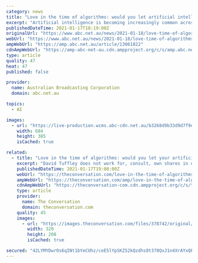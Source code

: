 ```yaml
---
category: news
title: "Love in the time of algorithms: would you let artificial intelligence choose your partner?"
excerpt: "Artificial intelligence is becoming increasingly common across aspects of our lives. But what role should it play in how we find love?"
publishedDateTime: 2021-01-17T18:19:00Z
originalUrl: "https://www.abc.net.au/news/2021-01-18/love-time-of-algorithms-would-you-let-artificial-intelligence/13061822"
webUrl: "https://www.abc.net.au/news/2021-01-18/love-time-of-algorithms-would-you-let-artificial-intelligence/13061822"
ampWebUrl: "https://amp.abc.net.au/article/13061822"
cdnAmpWebUrl: "https://amp-abc-net-au.cdn.ampproject.org/c/s/amp.abc.net.au/article/13061822"
type: article
quality: 47
heat: 47
published: false

provider:
  name: Australian Broadcasting Corporation
  domain: abc.net.au

topics:
  - AI

images:
  - url: "https://live-production.wcms.abc-cdn.net.au/b3268d9b33d9d7f9e08332f12a2802f0?impolicy=wcms_crop_resize&cropH=385&cropW=684&xPos=0&yPos=123&width=862&height=485"
    width: 684
    height: 385
    isCached: true

related:
  - title: "Love in the time of algorithms: would you let your artificial intelligence choose your partner?"
    excerpt: "David Tuffley does not work for, consult, own shares in or receive funding from any company or organization that would benefit from this article, and has disclosed no relevant affiliations beyond ..."
    publishedDateTime: 2021-01-17T19:08:00Z
    webUrl: "https://theconversation.com/love-in-the-time-of-algorithms-would-you-let-your-artificial-intelligence-choose-your-partner-152817"
    ampWebUrl: "https://theconversation.com/amp/love-in-the-time-of-algorithms-would-you-let-your-artificial-intelligence-choose-your-partner-152817"
    cdnAmpWebUrl: "https://theconversation-com.cdn.ampproject.org/c/s/theconversation.com/amp/love-in-the-time-of-algorithms-would-you-let-your-artificial-intelligence-choose-your-partner-152817"
    type: article
    provider:
      name: The Conversation
      domain: theconversation.com
    quality: 45
    images:
      - url: "https://images.theconversation.com/files/378742/original/file-20210114-17-1unwjkj.jpg?ixlib=rb-1.1.0&q=45&auto=format&w=320&h=208&fit=crop"
        width: 320
        height: 208
        isCached: true

secured: "42LYMYDwrOs6qINt1bYeCUhz/ceE5lYpSKZ52kQzdhs8t378QxJ1n4XrAYxQFcOYDgcDdxHRjYhwirfP0+r7YfpBPmf6FJjcW3nVMjblGqWT+uxbAJ2cVVODPYh/aJ1Usyf9THrVlSFRJirGWgacSaRAxk1LVjTCrkx0/vbaoiMb0zTk17YYvmQp27stNRGw1s4bE62DL6ddkii1asIsHRnPg8AKHdf5vg2TaNTFjqYdgTfq2uu4J8MYZSQIHT54QMoEzeMsD1pLb23GDZ7Oit17Yy+adHHkVbq6RZ5FltFdtZzq6BkAfpUf2bBT/vFDvyict1vXaxLv4Gvr+p/nWatVq3cEJC8n1uVbWbzKAeI=;Zy63qK1BDSNBT1nO3oJiEQ=="
---
```


